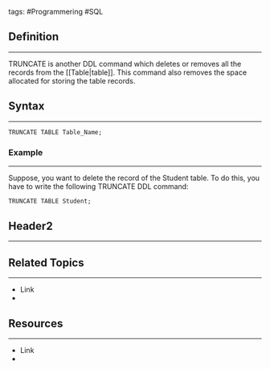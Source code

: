 tags: #Programmering #SQL

## Definition 
---
TRUNCATE is another DDL command which deletes or removes all the records from the [[Table|table]].
This command also removes the space allocated for storing the table records.
## Syntax
---
```SQL
TRUNCATE TABLE Table_Name;
```
### Example
---
Suppose, you want to delete the record of the Student table. To do this, you have to write the following TRUNCATE DDL command:

```SQL
TRUNCATE TABLE Student;
```

## Header2
---



## Related Topics
---
- Link
- 

## Resources
---
- Link
- 